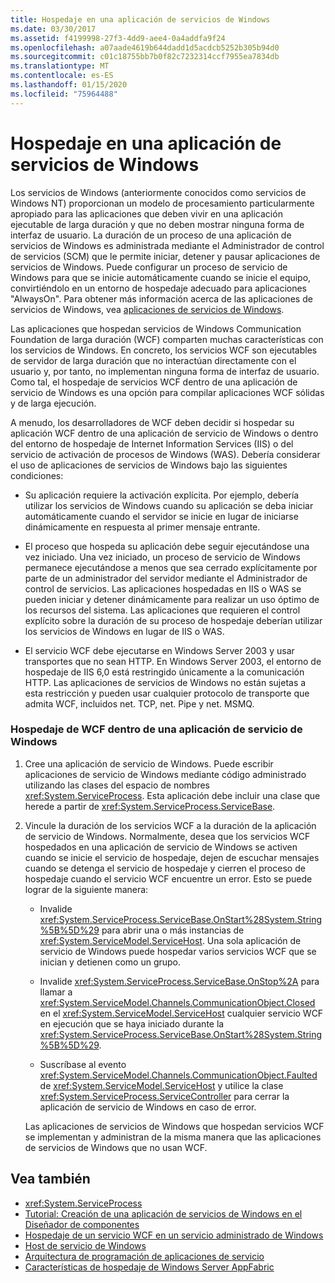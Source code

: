 ```yaml
---
title: Hospedaje en una aplicación de servicios de Windows
ms.date: 03/30/2017
ms.assetid: f4199998-27f3-4dd9-aee4-0a4addfa9f24
ms.openlocfilehash: a07aade4619b644dadd1d5acdcb5252b305b94d0
ms.sourcegitcommit: c01c18755bb7b0f82c7232314ccf7955ea7834db
ms.translationtype: MT
ms.contentlocale: es-ES
ms.lasthandoff: 01/15/2020
ms.locfileid: "75964488"
---
```

# <a name="hosting-in-a-windows-service-application"></a>Hospedaje en una aplicación de servicios de Windows
Los servicios de Windows (anteriormente conocidos como servicios de Windows NT) proporcionan un modelo de procesamiento particularmente apropiado para las aplicaciones que deben vivir en una aplicación ejecutable de larga duración y que no deben mostrar ninguna forma de interfaz de usuario. La duración de un proceso de una aplicación de servicios de Windows es administrada mediante el Administrador de control de servicios (SCM) que le permite iniciar, detener y pausar aplicaciones de servicios de Windows. Puede configurar un proceso de servicio de Windows para que se inicie automáticamente cuando se inicie el equipo, convirtiéndolo en un entorno de hospedaje adecuado para aplicaciones "AlwaysOn". Para obtener más información acerca de las aplicaciones de servicios de Windows, vea [aplicaciones de servicios de Windows](https://go.microsoft.com/fwlink/?LinkId=89450).  
  
 Las aplicaciones que hospedan servicios de Windows Communication Foundation de larga duración (WCF) comparten muchas características con los servicios de Windows. En concreto, los servicios WCF son ejecutables de servidor de larga duración que no interactúan directamente con el usuario y, por tanto, no implementan ninguna forma de interfaz de usuario. Como tal, el hospedaje de servicios WCF dentro de una aplicación de servicio de Windows es una opción para compilar aplicaciones WCF sólidas y de larga ejecución.  
  
 A menudo, los desarrolladores de WCF deben decidir si hospedar su aplicación WCF dentro de una aplicación de servicio de Windows o dentro del entorno de hospedaje de Internet Information Services (IIS) o del servicio de activación de procesos de Windows (WAS). Debería considerar el uso de aplicaciones de servicios de Windows bajo las siguientes condiciones:  
  
- Su aplicación requiere la activación explícita. Por ejemplo, debería utilizar los servicios de Windows cuando su aplicación se deba iniciar automáticamente cuando el servidor se inicie en lugar de iniciarse dinámicamente en respuesta al primer mensaje entrante.  
  
- El proceso que hospeda su aplicación debe seguir ejecutándose una vez iniciado. Una vez iniciado, un proceso de servicio de Windows permanece ejecutándose a menos que sea cerrado explícitamente por parte de un administrador del servidor mediante el Administrador de control de servicios. Las aplicaciones hospedadas en IIS o WAS se pueden iniciar y detener dinámicamente para realizar un uso óptimo de los recursos del sistema. Las aplicaciones que requieren el control explícito sobre la duración de su proceso de hospedaje deberían utilizar los servicios de Windows en lugar de IIS o WAS.  
  
- El servicio WCF debe ejecutarse en Windows Server 2003 y usar transportes que no sean HTTP. En Windows Server 2003, el entorno de hospedaje de IIS 6,0 está restringido únicamente a la comunicación HTTP. Las aplicaciones de servicios de Windows no están sujetas a esta restricción y pueden usar cualquier protocolo de transporte que admita WCF, incluidos net. TCP, net. Pipe y net. MSMQ.  
  
### <a name="to-host-wcf-inside-of-a-windows-service-application"></a>Hospedaje de WCF dentro de una aplicación de servicio de Windows  
  
1. Cree una aplicación de servicio de Windows. Puede escribir aplicaciones de servicio de Windows mediante código administrado utilizando las clases del espacio de nombres <xref:System.ServiceProcess>. Esta aplicación debe incluir una clase que herede a partir de <xref:System.ServiceProcess.ServiceBase>.  
  
2. Vincule la duración de los servicios WCF a la duración de la aplicación de servicio de Windows. Normalmente, desea que los servicios WCF hospedados en una aplicación de servicio de Windows se activen cuando se inicie el servicio de hospedaje, dejen de escuchar mensajes cuando se detenga el servicio de hospedaje y cierren el proceso de hospedaje cuando el servicio WCF encuentre un error. Esto se puede lograr de la siguiente manera:  
  
    - Invalide <xref:System.ServiceProcess.ServiceBase.OnStart%28System.String%5B%5D%29> para abrir una o más instancias de <xref:System.ServiceModel.ServiceHost>. Una sola aplicación de servicio de Windows puede hospedar varios servicios WCF que se inician y detienen como un grupo.  
  
    - Invalide <xref:System.ServiceProcess.ServiceBase.OnStop%2A> para llamar a <xref:System.ServiceModel.Channels.CommunicationObject.Closed> en el <xref:System.ServiceModel.ServiceHost> cualquier servicio WCF en ejecución que se haya iniciado durante la <xref:System.ServiceProcess.ServiceBase.OnStart%28System.String%5B%5D%29>.  
  
    - Suscríbase al evento <xref:System.ServiceModel.Channels.CommunicationObject.Faulted> de <xref:System.ServiceModel.ServiceHost> y utilice la clase <xref:System.ServiceProcess.ServiceController> para cerrar la aplicación de servicio de Windows en caso de error.  
  
     Las aplicaciones de servicios de Windows que hospedan servicios WCF se implementan y administran de la misma manera que las aplicaciones de servicios de Windows que no usan WCF.  
  
## <a name="see-also"></a>Vea también

- <xref:System.ServiceProcess>
- [Tutorial: Creación de una aplicación de servicios de Windows en el Diseñador de componentes](https://go.microsoft.com/fwlink/?LinkId=94875)
- [Hospedaje de un servicio WCF en un servicio administrado de Windows](../../../../docs/framework/wcf/feature-details/how-to-host-a-wcf-service-in-a-managed-windows-service.md)
- [Host de servicio de Windows](../../../../docs/framework/wcf/samples/windows-service-host.md)
- [Arquitectura de programación de aplicaciones de servicio](https://go.microsoft.com/fwlink/?LinkId=94876)
- [Características de hospedaje de Windows Server AppFabric](https://docs.microsoft.com/previous-versions/appfabric/ee677189(v=azure.10))
